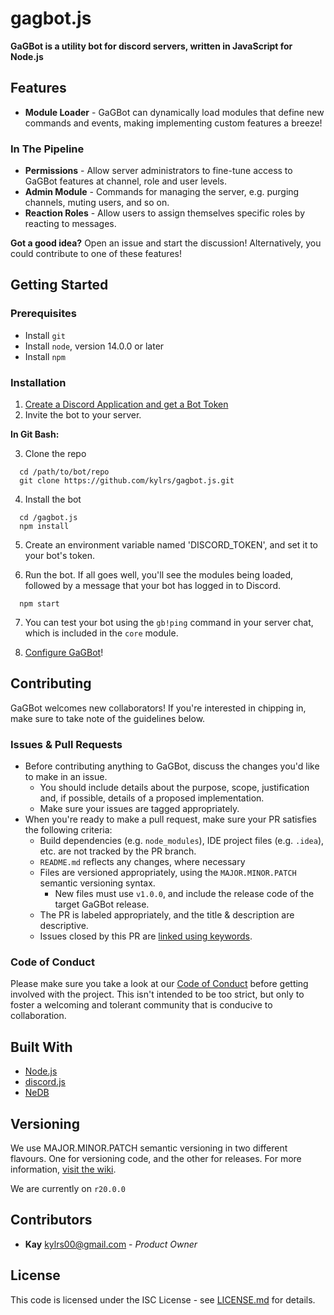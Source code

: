 <!--
  @author  Kay <kylrs00@gmail.com>
  @version v1.0.2 
-->

# gagbot.js
**GaGBot is a utility bot for discord servers, written in JavaScript for Node.js**

## Features
 - **Module Loader** - GaGBot can dynamically load modules that define new commands and events, making implementing custom features a breeze!
### In The Pipeline
 - **Permissions** - Allow server administrators to fine-tune access to GaGBot features at channel, role and user levels.
 - **Admin Module** - Commands for managing the server, e.g. purging channels, muting users, and so on.
 - **Reaction Roles** - Allow users to assign themselves specific roles by reacting to messages.
 
 **Got a good idea?** Open an issue and start the discussion! Alternatively, you could contribute to one of these features!

## Getting Started
### Prerequisites
 - Install `git`
 - Install `node`, version 14.0.0 or later
 - Install `npm`
 
### Installation
  1. [Create a Discord Application and get a Bot Token](https://discord.com/developers/docs/intro#bots-and-apps)
  2. Invite the bot to your server.
  
  **In Git Bash:**
  
  3. Clone the repo
  
```
  cd /path/to/bot/repo
  git clone https://github.com/kylrs/gagbot.js.git
```
    
  4. Install the bot
  
```
  cd /gagbot.js
  npm install
```
    
  5. Create an environment variable named 'DISCORD_TOKEN', and set it to your bot's token.
  
  6. Run the bot. If all goes well, you'll see the modules being loaded, followed by a message that your bot has logged in to Discord.
  
```
  npm start
```

  7. You can test your bot using the `gb!ping` command in your server chat, which is included in the `core` module.
  
  8. [Configure GaGBot](https://github.com/kylrs/gagbot.js/wiki/Configuration)!
  
## Contributing
GaGBot welcomes new collaborators! If you're interested in chipping in, make sure to take note of the guidelines below.

### Issues & Pull Requests

 - Before contributing anything to GaGBot, discuss the changes you'd like to make in an issue.
   - You should include details about the purpose, scope, justification and, if possible, details of a proposed implementation.
   - Make sure your issues are tagged appropriately.
 - When you're ready to make a pull request, make sure your PR satisfies the following criteria:
   - Build dependencies (e.g. `node_modules`), IDE project files (e.g. `.idea`), etc. are not tracked by the PR branch.
   - `README.md` reflects any changes, where necessary
   - Files are versioned appropriately, using the `MAJOR.MINOR.PATCH` semantic versioning syntax. 
     - New files must use `v1.0.0`, and include the release code of the target GaGBot release.
   - The PR is labeled appropriately, and the title & description are descriptive.
   - Issues closed by this PR are [linked using keywords](https://help.github.com/en/github/managing-your-work-on-github/linking-a-pull-request-to-an-issue#linking-a-pull-request-to-an-issue-using-a-keyword).

### Code of Conduct

Please make sure you take a look at our [Code of Conduct](./CONTRIBUTING.md) before getting involved with the project. This isn't intended to be too strict, but only to foster a welcoming and tolerant community that is conducive to collaboration.

## Built With

  - [Node.js](https://nodejs.org)
  - [discord.js](https://discord.js.org)
  - [NeDB](https://github.com/louischatriot/nedb)
  
## Versioning

We use MAJOR.MINOR.PATCH semantic versioning in two different flavours. One for versioning code, and the other for releases. For more information, [visit the wiki]().

We are currently on `r20.0.0`

## Contributors

 - **Kay** <kylrs00@gmail.com> - _Product Owner_

## License

This code is licensed under the ISC License - see [LICENSE.md](./LICENSE.md) for details. 

